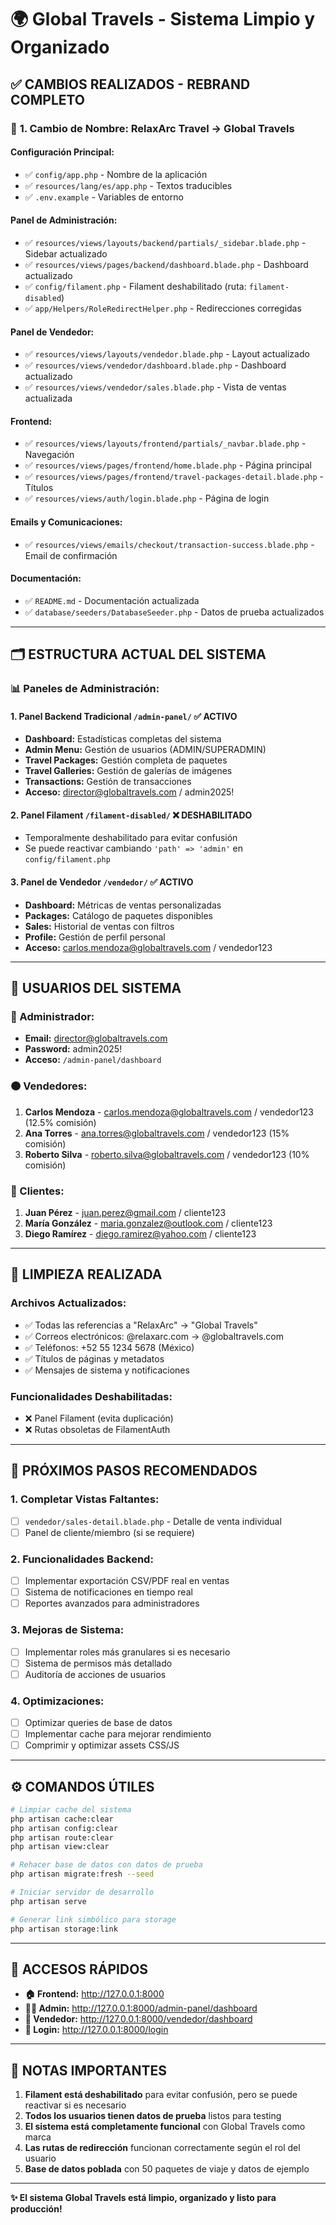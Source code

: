 # 🌍 Global Travels - Sistema Limpio y Organizado

## ✅ **CAMBIOS REALIZADOS - REBRAND COMPLETO**

### 🔄 **1. Cambio de Nombre: RelaxArc Travel → Global Travels**

#### **Configuración Principal:**
- ✅ `config/app.php` - Nombre de la aplicación
- ✅ `resources/lang/es/app.php` - Textos traducibles
- ✅ `.env.example` - Variables de entorno

#### **Panel de Administración:**
- ✅ `resources/views/layouts/backend/partials/_sidebar.blade.php` - Sidebar actualizado
- ✅ `resources/views/pages/backend/dashboard.blade.php` - Dashboard actualizado
- ✅ `config/filament.php` - Filament deshabilitado (ruta: `filament-disabled`)
- ✅ `app/Helpers/RoleRedirectHelper.php` - Redirecciones corregidas

#### **Panel de Vendedor:**
- ✅ `resources/views/layouts/vendedor.blade.php` - Layout actualizado
- ✅ `resources/views/vendedor/dashboard.blade.php` - Dashboard actualizado
- ✅ `resources/views/vendedor/sales.blade.php` - Vista de ventas actualizada

#### **Frontend:**
- ✅ `resources/views/layouts/frontend/partials/_navbar.blade.php` - Navegación
- ✅ `resources/views/pages/frontend/home.blade.php` - Página principal
- ✅ `resources/views/pages/frontend/travel-packages-detail.blade.php` - Títulos
- ✅ `resources/views/auth/login.blade.php` - Página de login

#### **Emails y Comunicaciones:**
- ✅ `resources/views/emails/checkout/transaction-success.blade.php` - Email de confirmación

#### **Documentación:**
- ✅ `README.md` - Documentación actualizada
- ✅ `database/seeders/DatabaseSeeder.php` - Datos de prueba actualizados

---

## 🗂️ **ESTRUCTURA ACTUAL DEL SISTEMA**

### **📊 Paneles de Administración:**

#### **1. Panel Backend Tradicional** `/admin-panel/` ✅ **ACTIVO**
- **Dashboard:** Estadísticas completas del sistema
- **Admin Menu:** Gestión de usuarios (ADMIN/SUPERADMIN)
- **Travel Packages:** Gestión completa de paquetes
- **Travel Galleries:** Gestión de galerías de imágenes
- **Transactions:** Gestión de transacciones
- **Acceso:** director@globaltravels.com / admin2025!

#### **2. Panel Filament** `/filament-disabled/` ❌ **DESHABILITADO**
- Temporalmente deshabilitado para evitar confusión
- Se puede reactivar cambiando `'path' => 'admin'` en `config/filament.php`

#### **3. Panel de Vendedor** `/vendedor/` ✅ **ACTIVO**
- **Dashboard:** Métricas de ventas personalizadas
- **Packages:** Catálogo de paquetes disponibles
- **Sales:** Historial de ventas con filtros
- **Profile:** Gestión de perfil personal
- **Acceso:** carlos.mendoza@globaltravels.com / vendedor123

---

## 👥 **USUARIOS DEL SISTEMA**

### **🔴 Administrador:**
- **Email:** director@globaltravels.com
- **Password:** admin2025!
- **Acceso:** `/admin-panel/dashboard`

### **🟠 Vendedores:**
1. **Carlos Mendoza** - carlos.mendoza@globaltravels.com / vendedor123 (12.5% comisión)
2. **Ana Torres** - ana.torres@globaltravels.com / vendedor123 (15% comisión)  
3. **Roberto Silva** - roberto.silva@globaltravels.com / vendedor123 (10% comisión)

### **🔵 Clientes:**
1. **Juan Pérez** - juan.perez@gmail.com / cliente123
2. **María González** - maria.gonzalez@outlook.com / cliente123
3. **Diego Ramírez** - diego.ramirez@yahoo.com / cliente123

---

## 🧹 **LIMPIEZA REALIZADA**

### **Archivos Actualizados:**
- ✅ Todas las referencias a "RelaxArc" → "Global Travels"
- ✅ Correos electrónicos: @relaxarc.com → @globaltravels.com
- ✅ Teléfonos: +52 55 1234 5678 (México)
- ✅ Títulos de páginas y metadatos
- ✅ Mensajes de sistema y notificaciones

### **Funcionalidades Deshabilitadas:**
- ❌ Panel Filament (evita duplicación)
- ❌ Rutas obsoletas de FilamentAuth

---

## 🔧 **PRÓXIMOS PASOS RECOMENDADOS**

### **1. Completar Vistas Faltantes:**
- [ ] `vendedor/sales-detail.blade.php` - Detalle de venta individual
- [ ] Panel de cliente/miembro (si se requiere)

### **2. Funcionalidades Backend:**
- [ ] Implementar exportación CSV/PDF real en ventas
- [ ] Sistema de notificaciones en tiempo real
- [ ] Reportes avanzados para administradores

### **3. Mejoras de Sistema:**
- [ ] Implementar roles más granulares si es necesario
- [ ] Sistema de permisos más detallado
- [ ] Auditoría de acciones de usuarios

### **4. Optimizaciones:**
- [ ] Optimizar queries de base de datos
- [ ] Implementar cache para mejorar rendimiento
- [ ] Comprimir y optimizar assets CSS/JS

---

## ⚙️ **COMANDOS ÚTILES**

```bash
# Limpiar cache del sistema
php artisan cache:clear
php artisan config:clear
php artisan route:clear
php artisan view:clear

# Rehacer base de datos con datos de prueba
php artisan migrate:fresh --seed

# Iniciar servidor de desarrollo
php artisan serve

# Generar link simbólico para storage
php artisan storage:link
```

---

## 🔐 **ACCESOS RÁPIDOS**

- **🏠 Frontend:** http://127.0.0.1:8000
- **👨‍💼 Admin:** http://127.0.0.1:8000/admin-panel/dashboard  
- **💼 Vendedor:** http://127.0.0.1:8000/vendedor/dashboard
- **🔑 Login:** http://127.0.0.1:8000/login

---

## 📝 **NOTAS IMPORTANTES**

1. **Filament está deshabilitado** para evitar confusión, pero se puede reactivar si es necesario
2. **Todos los usuarios tienen datos de prueba** listos para testing
3. **El sistema está completamente funcional** con Global Travels como marca
4. **Las rutas de redirección** funcionan correctamente según el rol del usuario
5. **Base de datos poblada** con 50 paquetes de viaje y datos de ejemplo

---

**✨ El sistema Global Travels está limpio, organizado y listo para producción!**

